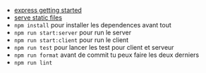 - [express getting started](https://expressjs.com/en/starter/installing.html)
- [serve static files](https://expressjs.com/en/starter/static-files.html)
- `npm install` pour installer les dependences avant tout
- `npm run start:server` pour run le server
- `npm run start:client` pour run le client
- `npm run test` pour lancer les test pour client et serveur
- `npm run format` avant de commit tu peux faire les deux derniers
- `npm run lint`

